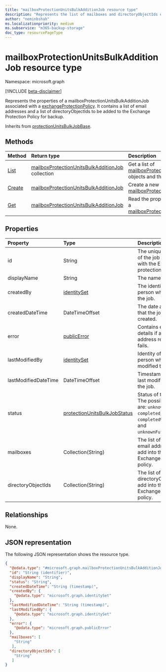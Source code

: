 ```yaml
---
title: "mailboxProtectionUnitsBulkAdditionJob resource type"
description: "Represents the list of mailboxes and directoryObjectIds of Exchange users to be added into the corresponding Exchange Protection Policy."
author: "neminbshah"
ms.localizationpriority: medium
ms.subservice: "m365-backup-storage"
doc_type: resourcePageType
---
```


# mailboxProtectionUnitsBulkAdditionJob resource type

Namespace: microsoft.graph

[!INCLUDE [beta-disclaimer](../../includes/beta-disclaimer.md)]

Represents the properties of a mailboxProtectionUnitsBulkAdditionJob associated with a [exchangeProtectionPolicy](../resources/exchangeprotectionpolicy.md). It contains a list of email addresses and a list of directoryObjectIds to be added to the Exchange Protection Policy for backup.

Inherits from [protectionUnitsBulkJobBase](../resources/protectionunitsbulkjobbase.md).

## Methods

|Method|Return type|Description|
|:---|:---|:---|
|[List](../api/exchangeprotectionpolicy-list-mailboxprotectionunitsbulkadditionjobs.md)|[mailboxProtectionUnitsBulkAdditionJob](../resources/mailboxprotectionunitsbulkadditionjob.md) collection|Get a list of [mailboxProtectionUnitsBulkAdditionJob](../resources/mailboxprotectionunitsbulkadditionjob.md) objects and their properties.|
|[Create](../api/mailboxprotectionunitsbulkadditionjobs-post.md)|[mailboxProtectionUnitsBulkAdditionJob](../resources/mailboxprotectionunitsbulkadditionjob.md)|Create a new [mailboxProtectionUnitsBulkAdditionJob](../resources/mailboxprotectionunitsbulkadditionjob.md).|
|[Get](../api/mailboxprotectionunitsbulkadditionjobs-get.md)|[mailboxProtectionUnitsBulkAdditionJob](../resources/mailboxprotectionunitsbulkadditionjob.md)|Read the properties and relationships of a [mailboxProtectionUnitsBulkAdditionJob](../resources/mailboxprotectionunitsbulkadditionjob.md).|

## Properties

|Property|Type|Description|
|:---|:---|:---|
|id|String|The unique identifier of the job associated with the Exchange protection policy.|
|displayName|String|The name of the job.|
|createdBy|[identitySet](../resources/identityset.md)|The identity of the person who created the job.|
|createdDateTime|DateTimeOffset|The date and time that the job was created.|
|error|[publicError](../resources/publicerror.md)|Contains error details if any email address resolution fails.|
|lastModifiedBy|[identitySet](../resources/identityset.md)|Identity of the person who last modified the job.|
|lastModifiedDateTime|DateTimeOffset|Timestamp of the last modification to the job.|
|status|[protectionUnitsBulkJobStatus](../resources/protectionunitsbulkjobbase.md#protectionunitsbulkjobstatus-values )|Status of the job. The possible values are: `unknown`, `active`, `completed`, `completedWithErrors`, and  `unknownFutureValue`.|
|mailboxes|Collection(String)|The list of Exchange email addresses to add into the Exchange protection policy.|
|directoryObjectIds|Collection(String)|The list of Exchange directoryObjectIds to add into the Exchange protection policy.|

## Relationships

None.

## JSON representation

The following JSON representation shows the resource type.
<!-- {
  "blockType": "resource",
  "keyProperty": "id",
  "@odata.type": "microsoft.graph.mailboxProtectionUnitsBulkAdditionJob",
  "baseType": "microsoft.graph.protectionUnitsBulkJobBase",
  "openType": false
}
-->
``` json
{
  "@odata.type": "#microsoft.graph.mailboxProtectionUnitsBulkAdditionJob",
  "id": "String (identifier)",
  "displayName": "String",
  "status": "String",
  "createdDateTime": "String (timestamp)",
  "createdBy": {
    "@odata.type": "microsoft.graph.identitySet"
  },
  "lastModifiedDateTime": "String (timestamp)",
  "lastModifiedBy": {
    "@odata.type": "microsoft.graph.identitySet"
  },
  "error": {
    "@odata.type": "microsoft.graph.publicError"
  },
  "mailboxes": [
    "String"
   ],
  "directoryObjectIds": [
    "String"
   ]
}
```
